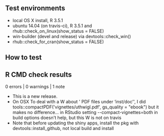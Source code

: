 ## Test environments
* local OS X install, R 3.5.1
* ubuntu 14.04 (on travis-ci), R 3.5.1 and rhub::check_on_linux(show_status = FALSE)
* win-builder (devel and release) via devtools::check_win()
* rhub::check_for_cran(show_status = FALSE)

## How to test


## R CMD check results

0 errors | 0 warnings | 1 note

* This is a new release.
* On OSX To deal with a W about ' PDF files under ‘inst/doc’', I did tools::compactPDF('vignettes/uthwigl.pdf', gs_quality = "ebook") but it makes no difference... in RStudio setting --compact-vignettes=both in build options doesn't help, but this W is not on travis
* Note that before updating the shiny apps, install the pkg with devtools::install_github, not local build and install
